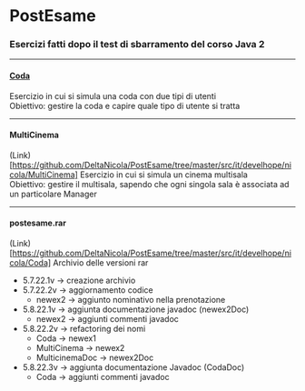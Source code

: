 # PostEsame

### Esercizi fatti dopo il test di sbarramento del corso Java 2

***

#### [Coda](https://github.com/DeltaNicola/PostEsame/tree/master/src/it/develhope/nicola/Coda)
Esercizio in cui si simula una coda con due tipi di utenti  
Obiettivo: gestire la coda e capire quale tipo di utente si tratta

***

#### MultiCinema
(Link)[https://github.com/DeltaNicola/PostEsame/tree/master/src/it/develhope/nicola/MultiCinema]
Esercizio in cui si simula un cinema multisala  
Obiettivo: gestire il multisala, sapendo che ogni singola sala è associata ad un particolare Manager

***

#### postesame.rar
(Link)[https://github.com/DeltaNicola/PostEsame/tree/master/src/it/develhope/nicola/Coda]
Archivio delle versioni rar
* 5.7.22.1v -> creazione archivio
* 5.7.22.2v -> aggiornamento codice
  * newex2 -> aggiunto nominativo nella prenotazione
* 5.8.22.1v -> aggiunta documentazione javadoc (newex2Doc)
  * newex2 -> aggiunti commenti javadoc
* 5.8.22.2v -> refactoring dei nomi
  * Coda -> newex1
  * MultiCinema -> newex2
  * MulticinemaDoc -> newex2Doc
* 5.8.22.3v -> aggiunta documentazione Javadoc (CodaDoc)
  * Coda -> aggiunti commenti javadoc
